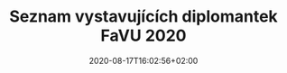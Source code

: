 ---
title: "Seznam vystavujících diplomantek FaVU 2020"
shortTitle: "Diplomantky 2020"
date: 2020-08-17T16:02:56+02:00
draft: false
weight: 1

url: "2020"
aliases : [
  "diplomantky"
]
---
